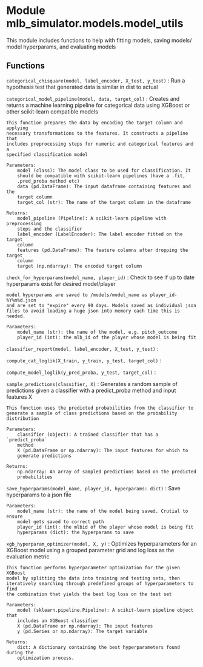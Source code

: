 Module mlb_simulator.models.model_utils
=======================================
This module includes functions to help with fitting models, saving models/
model hyperparams, and evaluating models

Functions
---------

    
`categorical_chisquare(model, label_encoder, X_test, y_test)`
:   Run a hypothesis test that generated data is similar in dist to actual

    
`categorical_model_pipeline(model, data, target_col)`
:   Creates and returns a machine learning pipeline for categorical data using
    XGBoost or other scikit-learn compatible models
    
    This function prepares the data by encoding the target column and applying
    necessary transformations to the features. It constructs a pipeline that
    includes preprocessing steps for numeric and categorical features and a
    specified classification model
    
    Parameters:
        model (class): The model class to be used for classification. It
        should be compatible with scikit-learn pipelines (have a .fit,
        .pred_proba method etc)
        data (pd.DataFrame): The input dataframe containing features and the
        target column
        target_col (str): The name of the target column in the dataframe
    
    Returns:
        model_pipeline (Pipeline): A scikit-learn pipeline with preprocessing
        steps and the classifier
        label_encoder (LabelEncoder): The label encoder fitted on the target
        column
        features (pd.DataFrame): The feature columns after dropping the target
        column
        target (np.ndarray): The encoded target column

    
`check_for_hyperparams(model_name, player_id)`
:   Check to see if up to date hyperparams exist for desired model/player
    
    model hyperparams are saved to /models/model_name as player_id-%Y%m%d.json
    and are set to "expire" every 90 days. Models saved as individual json
    files to avoid loading a huge json into memory each time this is needed.
    
    Parameters:
        model_name (str): the name of the model, e.g. pitch_outcome
        player_id (int): the mlb_id of the player whose model is being fit

    
`classifier_report(model, label_encoder, X_test, y_test)`
:   

    
`compute_cat_loglik(X_train, y_train, y_test, target_col)`
:   

    
`compute_model_loglik(y_pred_proba, y_test, target_col)`
:   

    
`sample_predictions(classifier, X)`
:   Generates a random sample of predictions given a classifier with a
    predict_proba method and input features X
    
    This function uses the predicted probabilities from the classifier to
    generate a sample of class predictions based on the probability
    distribution
    
    Parameters:
        classifier (object): A trained classifier that has a `predict_proba`
        method
        X (pd.DataFrame or np.ndarray): The input features for which to
        generate predictions
    
    Returns:
        np.ndarray: An array of sampled predictions based on the predicted
        probabilities

    
`save_hyperparams(model_name, player_id, hyperparams: dict)`
:   Save hyperparams to a json file
    
    Parameters:
        model_name (str): the name of the model being saved. Crutial to ensure 
        model gets saved to correct path
        player_id (int): the mlbid of the player whose model is being fit
        hyperparams (dict): the hyperparams to save

    
`xgb_hyperparam_optimizer(model, X, y)`
:   Optimizes hyperparameters for an XGBoost model using a grouped parameter
    grid and log loss as the evaluation metric
    
    This function performs hyperparameter optimization for the given XGBoost
    model by splitting the data into training and testing sets, then
    iteratively searching through predefined groups of hyperparameters to find
    the combination that yields the best log loss on the test set
    
    Parameters:
        model (sklearn.pipeline.Pipeline): A scikit-learn pipeline object that
        includes an XGBoost classifier
        X (pd.DataFrame or np.ndarray): The input features
        y (pd.Series or np.ndarray): The target variable
    
    Returns:
        dict: A dictionary containing the best hyperparameters found during the
        optimization process.